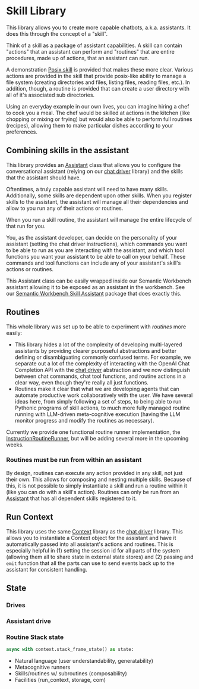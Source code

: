 # Skill Library

This library allows you to create more capable chatbots, a.k.a. assistants. It
does this through the concept of a "skill".

Think of a skill as a package of assistant capabilities. A skill can contain
"actions" that an assistant can perform and "routines" that are entire
procedures, made up of actions, that an assistant can run.

A demonstration [Posix skill](../skills/posix-skill/README.md) is provided that
makes these more clear. Various actions are provided in the skill that provide
posix-like ability to manage a file system (creating directories and files,
listing files, reading files, etc.). In addition, though, a routine is provided
that can create a user directory with all of it's associated sub directories.

Using an everyday example in our own lives, you can imagine hiring a chef to
cook you a meal. The chef would be skilled at actions in the kitchen (like
chopping or mixing or frying) but would also be able to perform full routines
(recipes), allowing them to make particular dishes according to your preferences.

## Combining skills in the assistant

This library provides an [Assistant](./skill_library/assistant.py) class that
allows you to configure the conversational assistant (relying on our [chat
driver](../../openai-client/openai_client/chat_driver/README.md) library) and
the skills that the assistant should have.

Oftentimes, a truly capable assistant will need to have many skills.
Additionally, some skills are dependent upon other skills. When you register
skills to the assistant, the assistant will manage all their dependencies and
allow to you run any of their actions or routines.

When you run a skill routine, the assistant will manage the entire lifecycle of
that run for you.

You, as the assistant developer, can decide on the personality of your assistant
(setting the chat driver instructions), which commands you want to be able to
run as you are interacting with the assistant, and which tool functions you want
your assistant to be able to call on your behalf. These commands and tool
functions can include any of your assistant's skill's actions or routines.

This Assistant class can be easily wrapped inside our Semantic Workbench
assistant allowing it to be exposed as an assistant in the workbench. See our
[Semantic Workbench Skill
Assistant](../../../../assistants/skill-assistant/README.md)
package that does exactly this.

## Routines

This whole library was set up to be able to experiment with _routines_
more easily:

- This library hides a lot of the complexity of developing multi-layered
  assistants by providing clearer purposeful abstractions and better defining or
  disambiguating commonly confused terms. For example, we separate out a lot of
  the complexity of interacting with the OpenAI Chat Completion API with the
  [chat driver](../../openai-client/openai_client/chat_driver/README.md)
  abstraction and we now distinguish between chat commands, chat tool functions,
  and routine actions in a clear way, even though they're really all just
  functions.
- Routines make it clear that what we are developing agents that can automate
  productive work collaboratively with the user. We have several ideas here,
  from simply following a set of steps, to being able to run Pythonic programs
  of skill actions, to much more fully managed routine running with LLM-driven
  meta-cognitive execution (having the LLM monitor progress and modify the
  routines as necessary).

Currently we provide one functional routine runner implementation, the
[InstructionRoutineRunner](./skill_library/routine_runners/instruction_routine_runner.py),
but will be adding several more in the upcoming weeks.

### Routines must be run from within an assistant

By design, routines can execute any action provided in any skill, not just their
own. This allows for composing and nesting multiple skills. Because of this, it
is not possible to simply instantiate a skill and run a routine within it (like
you can do with a skill's action). Routines can only be run from an
[Assistant](./skill_library/assistant.py) that has all dependent skills
registered to it.


## Run Context

This library uses the same [Context](../../context/README.md) library as the
[chat driver](../../openai-client/openai_client/chat_driver/README.md) library.
This allows you to instantiate a Context object for the assistant and have it
automatically passed into all assistant's actions and routines. This is
especially helpful in (1) setting the session id for all parts of the system
(allowing them all to share state in external state stores) and (2) passing and
`emit` function that all the parts can use to send events back up to the
assistant for consistent handling.

## State

### Drives

### Assistant drive

### Routine Stack state

```python
async with context.stack_frame_state() as state:
```



- Natural language (user understandability, generatability)
- Metacognitive runners
- Skills/routines w/ subroutines (composability)
- Facilities (run_context, storage, com)